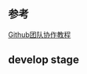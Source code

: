 ## 参考
[Github团队协作教程](https://www.cnblogs.com/thousfeet/p/7840932.html#:~:text=Github%E5%9B%A2%E9%98%9F%E5%8D%8F%E4%BD%9C%E6%95%99%E7%A8%8B%EF%BC%88Gitkraken%E7%89%88%EF%BC%89%201%201.%20%E5%9C%A8%20Github%20%E4%B8%8A%E5%88%9B%E5%BB%BA%20organization%202,3.%20%E5%88%87%E6%8D%A2%E5%88%B0%20dev%20%E5%88%86%E6%94%AF%208%204.%20%E6%8F%90%E4%BA%A4commit%E5%88%B0%E8%87%AA%E5%B7%B1%E7%9A%84%E8%BF%9C%E7%A8%8B%E4%BB%93%E5%BA%93%20%E6%9B%B4%E5%A4%9A%E9%A1%B9%E7%9B%AE)

## develop stage